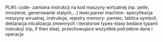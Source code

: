 PLIKI:
code- zamiana instrukcji na kod maszyny wirtualnej (np. petle, mnozenie, generowanie stalych,...)
lexer,parser
machine- specyfikacja meszyny wirualnej, instrukcje, rejestry
memory- pamiec, tablica symboli, deklaracja inicalizacja zmiennych i iteratorow
types-klasy bedace typami instrukcji (np, if then else), przechowujace wszystkie potrzebne dane i operacje
